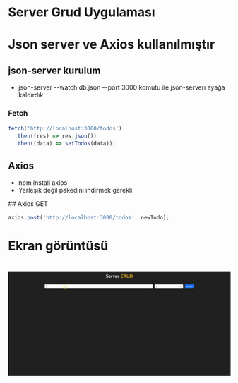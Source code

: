 # Server Grud Uygulaması

# Json server ve Axios kullanılmıştır

## json-server kurulum

- json-server --watch db.json --port 3000 komutu ile json-serverı ayağa kaldırdık

### Fetch

```js
fetch('http://localhost:3000/todos')
  .then((res) => res.json())
  .then((data) => setTodos(data));
```

## Axios

- npm install axios
- Yerleşik değil pakedini indirmek gerekli

## Axios GET

```js
axios.post('http://localhost:3000/todos', newTodo);
```

# Ekran görüntüsü

# ![](basit.gif)
